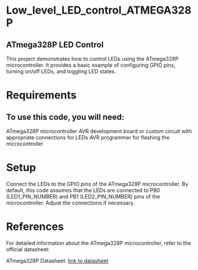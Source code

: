# Low_level_LED_control_ATMEGA328P
## ATmega328P LED Control
This project demonstrates how to control LEDs using the ATmega328P microcontroller. It provides a basic example of configuring GPIO pins, turning on/off LEDs, and toggling LED states.

# Requirements
## To use this code, you will need:
ATmega328P microcontroller
AVR development board or custom circuit with appropriate connections for LEDs
AVR programmer for flashing the microcontroller
# Setup
Connect the LEDs to the GPIO pins of the ATmega328P microcontroller. By default, this code assumes that the LEDs are connected to PB0 (LED1_PIN_NUMBER) and PB1 (LED2_PIN_NUMBER) pins of the microcontroller. Adjust the connections if necessary.
# References
For detailed information about the ATmega328P microcontroller, refer to the official datasheet:

ATmega328P Datasheet: [link to datasheet](https://www.microchip.com/en-us/product/ATmega328P#document-table)  
